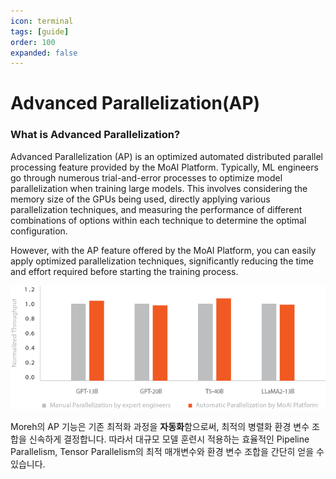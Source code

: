```yaml
---
icon: terminal
tags: [guide]
order: 100
expanded: false
---
```


# Advanced Parallelization(AP)

### What is Advanced Parallelization?

Advanced Parallelization (AP) is an optimized automated distributed parallel processing feature provided by the MoAI Platform. Typically, ML engineers go through numerous trial-and-error processes to optimize model parallelization when training large models. This involves considering the memory size of the GPUs being used, directly applying various parallelization techniques, and measuring the performance of different combinations of options within each technique to determine the optimal configuration.

However, with the AP feature offered by the MoAI Platform, you can easily apply optimized parallelization techniques, significantly reducing the time and effort required before starting the training process.


![](overview_05.png)

Moreh의 AP 기능은 기존 최적화 과정을 **자동화**함으로써, 최적의 병렬화 환경 변수 조합을 신속하게 결정합니다. 따라서 대규모 모델 훈련시 적용하는 효율적인 Pipeline Parallelism, Tensor Parallelism의 최적 매개변수와 환경 변수 조합을 간단히 얻을 수 있습니다.

